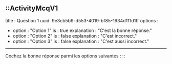 ::ActivityMcqV1
---
title : Question 1
uuid: 9e3cb5b9-d553-4019-bf85-1634d111d1ff
options :
  - option : "Option 1"
    is : true
    explanation : "C'est la bonne réponse."
  - option : "Option 2"
    is : false
    explanation : "C'est incorrect."
  - option : "Option 3"
    is : false
    explanation : "C'est aussi incorrect."
---
 Cochez la bonne réponse parmi les options suivantes :
::